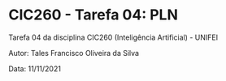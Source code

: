 # CIC260 - Tarefa 04: PLN
Tarefa 04 da disciplina CIC260 (Inteligência Artificial) - UNIFEI

Autor: Tales Francisco Oliveira da Silva

Data: 11/11/2021
